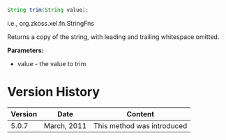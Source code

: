 ```java
String trim(String value);
```

  
i.e.,
<javadoc method="trim(java.lang.String)">org.zkoss.xel.fn.StringFns</javadoc>

Returns a copy of the string, with leading and trailing whitespace
omitted.

**Parameters:**

- value - the value to trim

# Version History

| Version | Date        | Content                    |
|---------|-------------|----------------------------|
| 5.0.7   | March, 2011 | This method was introduced |

